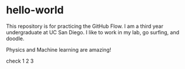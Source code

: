 # hello-world
This repository is for practicing the GitHub Flow.
I am a third year undergraduate at UC San Diego. I like to work in my lab, go surfing, and doodle. 

Physics and Machine learning are amazing!

check 1 2 3
